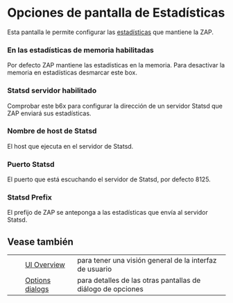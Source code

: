 # Opciones de pantalla de Estadísticas #

Esta pantalla le permite configurar las [estadísticas][estad_sticas] que mantiene la ZAP.

### En las estadísticas de memoria habilitadas ###

Por defecto ZAP mantiene las estadísticas en la memoria. Para desactivar la memoria en estadísticas desmarcar este box.

### Statsd servidor habilitado ###

Comprobar este b6x para configurar la dirección de un servidor Statsd que ZAP enviará sus estadísticas.

### Nombre de host de Statsd ###

El host que ejecuta en el servidor de Statsd.

### Puerto Statsd ###

El puerto que está escuchando el servidor de Statsd, por defecto 8125.

### Statsd Prefix ###

El prefijo de ZAP se anteponga a las estadísticas que envía al servidor Statsd.

## Vease también ##

<table> 
 <tbody>
  <tr>
   <td>&nbsp;&nbsp;&nbsp;&nbsp;</td>
   <td> <a href="HelpUiOverview" rel="nofollow">UI Overview</a></td>
   <td>para tener una visi&oacute;n general de la interfaz de usuario</td>
  </tr> 
  <tr>
   <td>&nbsp;&nbsp;&nbsp;&nbsp;</td>
   <td> <a href="HelpUiDialogsOptionsOptions" rel="nofollow">Options dialogs</a></td>
   <td>para detalles de las otras pantallas de di&aacute;logo de opciones</td>
  </tr> 
 </tbody>
</table>


[estad_sticas]: HelpStartConceptsStats